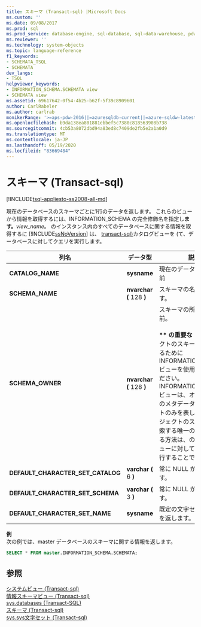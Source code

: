 ```yaml
---
title: スキーマ (Transact-sql) |Microsoft Docs
ms.custom: ''
ms.date: 09/08/2017
ms.prod: sql
ms.prod_service: database-engine, sql-database, sql-data-warehouse, pdw
ms.reviewer: ''
ms.technology: system-objects
ms.topic: language-reference
f1_keywords:
- SCHEMATA_TSQL
- SCHEMATA
dev_langs:
- TSQL
helpviewer_keywords:
- INFORMATION_SCHEMA.SCHEMATA view
- SCHEMATA view
ms.assetid: 69617642-0f54-4b25-b62f-5f39c8909601
author: CarlRabeler
ms.author: carlrab
monikerRange: '>=aps-pdw-2016||=azuresqldb-current||=azure-sqldw-latest||>=sql-server-2016||=sqlallproducts-allversions||>=sql-server-linux-2017||=azuresqldb-mi-current'
ms.openlocfilehash: b9da138ea801881ebbef5c7380c818563908b738
ms.sourcegitcommit: 4cb53a8072dbd94a83ed8c7409de2fb5e2a1a0d9
ms.translationtype: MT
ms.contentlocale: ja-JP
ms.lasthandoff: 05/19/2020
ms.locfileid: "83669484"
---
```

# <a name="schemata-transact-sql"></a>スキーマ (Transact-sql)
[!INCLUDE[tsql-appliesto-ss2008-all-md](../../includes/tsql-appliesto-ss2008-all-md.md)]

  現在のデータベースのスキーマごとに1行のデータを返します。 これらのビューから情報を取得するには、INFORMATION_SCHEMA の完全修飾名を指定し**ます。**_view_name_。 のインスタンス内のすべてのデータベースに関する情報を取得するに [!INCLUDE[ssNoVersion](../../includes/ssnoversion-md.md)] は、 [transact-sql&#41;](../../relational-databases/system-catalog-views/sys-databases-transact-sql.md)カタログビューを &#40;て、データベースに対してクエリを実行します。  
  
|列名|データ型|説明|  
|-----------------|---------------|-----------------|  
|**CATALOG_NAME**|**sysname**|現在のデータベースの名前|  
|**SCHEMA_NAME**|**nvarchar (** 128 **)**|スキーマの名前を返します。|  
|**SCHEMA_OWNER**|**nvarchar (** 128 **)**|スキーマの所有者の名前。<br /><br /> **&#42;&#42; の重要な &#42;&#42;** オブジェクトのスキーマを決定するために INFORMATION_SCHEMA ビューを使用しないでください。 INFORMATION_SCHEMA ビューは、オブジェクトのメタデータのサブセットのみを表します。 オブジェクトのスキーマを検索する唯一の信頼性のある方法は、のカタログビューに対してクエリを実行することです。|  
|**DEFAULT_CHARACTER_SET_CATALOG**|**varchar (** 6 **)**|常に NULL が返されます。|  
|**DEFAULT_CHARACTER_SET_SCHEMA**|**varchar (** 3 **)**|常に NULL が返されます。|  
|**DEFAULT_CHARACTER_SET_NAME**|**sysname**|既定の文字セットの名前を返します。|  

**例**  
次の例では、master データベースのスキーマに関する情報を返します。  
```sql  
SELECT * FROM master.INFORMATION_SCHEMA.SCHEMATA;
```  

## <a name="see-also"></a>参照  
 [システムビュー &#40;Transact-sql&#41;](https://msdn.microsoft.com/library/35a6161d-7f43-4e00-bcd3-3091f2015e90)   
 [情報スキーマビュー &#40;Transact-sql&#41;](~/relational-databases/system-information-schema-views/system-information-schema-views-transact-sql.md)   
 [sys.databases &#40;Transact-SQL&#41;](../../relational-databases/system-catalog-views/sys-databases-transact-sql.md)   
 [スキーマ &#40;Transact-sql&#41;](../../relational-databases/system-catalog-views/schemas-catalog-views-sys-schemas.md)   
 [sys.sys文字セット &#40;Transact-sql&#41;](../../relational-databases/system-compatibility-views/sys-syscharsets-transact-sql.md)  
  
  

